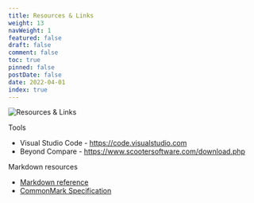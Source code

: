 ```yaml
---
title: Resources & Links
weight: 13
navWeight: 1
featured: false
draft: false
comment: false
toc: true
pinned: false
postDate: false
date: 2022-04-01
index: true
---
```

<!-- markdownlint-disable MD041 -->
![Resources & Links][01]

Tools

- Visual Studio Code - https://code.visualstudio.com
- Beyond Compare - https://www.scootersoftware.com/download.php

Markdown resources

- [Markdown reference](https://learn.microsoft.com/contribute/content/markdown-reference)
- [CommonMark Specification](https://spec.commonmark.org/current/)

<!-- link references -->
[01]: ./images/contributedocs/slide13.png
